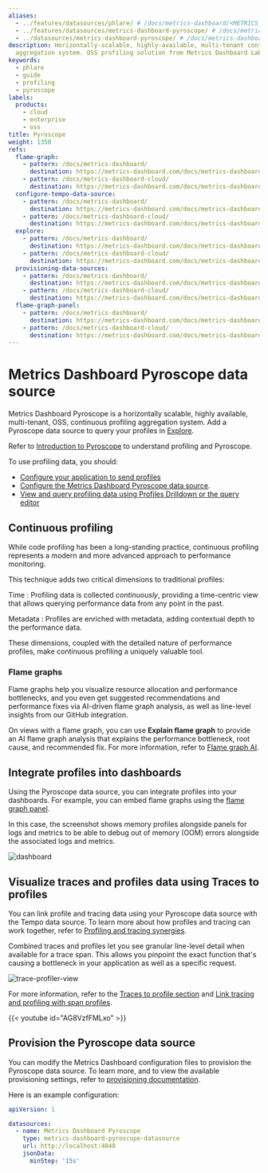 ```yaml
---
aliases:
  - ../features/datasources/phlare/ # /docs/metrics-dashboard/<METRICS_DASHBOARD_VERSION>/features/datasources/phlare/
  - ../features/datasources/metrics-dashboard-pyroscope/ # /docs/metrics-dashboard/<METRICS_DASHBOARD_VERSION>/features/datasources/metrics-dashboard-pyroscope/
  - ../datasources/metrics-dashboard-pyroscope/ # /docs/metrics-dashboard/<METRICS_DASHBOARD_VERSION>/datasources/metrics-dashboard-pyroscope/
description: Horizontally-scalable, highly-available, multi-tenant continuous profiling
  aggregation system. OSS profiling solution from Metrics Dashboard Labs.
keywords:
  - phlare
  - guide
  - profiling
  - pyroscope
labels:
  products:
    - cloud
    - enterprise
    - oss
title: Pyroscope
weight: 1350
refs:
  flame-graph:
    - pattern: /docs/metrics-dashboard/
      destination: https://metrics-dashboard.com/docs/metrics-dashboard/<METRICS_DASHBOARD_VERSION>/panels-visualizations/visualizations/flame-graph/
    - pattern: /docs/metrics-dashboard-cloud/
      destination: https://metrics-dashboard.com/docs/metrics-dashboard-cloud/visualizations/panels-visualizations/visualizations/flame-graph/
  configure-tempo-data-source:
    - pattern: /docs/metrics-dashboard/
      destination: https://metrics-dashboard.com/docs/metrics-dashboard/<METRICS_DASHBOARD_VERSION>/datasources/tempo/configure-tempo-data-source/
    - pattern: /docs/metrics-dashboard-cloud/
      destination: https://metrics-dashboard.com/docs/metrics-dashboard-cloud/connect-externally-hosted/data-sources/tempo/configure-tempo-data-source/
  explore:
    - pattern: /docs/metrics-dashboard/
      destination: https://metrics-dashboard.com/docs/metrics-dashboard/<METRICS_DASHBOARD_VERSION>/explore/
    - pattern: /docs/metrics-dashboard-cloud/
      destination: https://metrics-dashboard.com/docs/metrics-dashboard/<METRICS_DASHBOARD_VERSION>/explore/
  provisioning-data-sources:
    - pattern: /docs/metrics-dashboard/
      destination: https://metrics-dashboard.com/docs/metrics-dashboard/<METRICS_DASHBOARD_VERSION>/administration/provisioning/#datasources
    - pattern: /docs/metrics-dashboard-cloud/
      destination: https://metrics-dashboard.com/docs/metrics-dashboard/<METRICS_DASHBOARD_VERSION>/administration/provisioning/#datasources
  flame-graph-panel:
    - pattern: /docs/metrics-dashboard/
      destination: https://metrics-dashboard.com/docs/metrics-dashboard/<METRICS_DASHBOARD_VERSION>/panels-visualizations/visualizations/flame-graph/
    - pattern: /docs/metrics-dashboard-cloud/
      destination: https://metrics-dashboard.com/docs/metrics-dashboard-cloud/visualizations/panels-visualizations/visualizations/flame-graph/
---
```


# Metrics Dashboard Pyroscope data source

Metrics Dashboard Pyroscope is a horizontally scalable, highly available, multi-tenant, OSS, continuous profiling aggregation system.
Add a Pyroscope data source to query your profiles in [Explore](ref:explore).

Refer to [Introduction to Pyroscope](https://metrics-dashboard.com/docs/pyroscope/<PYROSCOPE_VERSION>/introduction/) to understand profiling and Pyroscope.

To use profiling data, you should:

- [Configure your application to send profiles](/docs/pyroscope/<PYROSCOPE_VERSION>/configure-client/)
- [Configure the Metrics Dashboard Pyroscope data source](./configure-pyroscope-data-source/).
- [View and query profiling data using Profiles Drilldown or the query editor ](./query-profile-data/)

## Continuous profiling

While code profiling has been a long-standing practice, continuous profiling represents a modern and more advanced approach to performance monitoring.

This technique adds two critical dimensions to traditional profiles:

Time
: Profiling data is collected _continuously_, providing a time-centric view that allows querying performance data from any point in the past.

Metadata
: Profiles are enriched with metadata, adding contextual depth to the performance data.

These dimensions, coupled with the detailed nature of performance profiles, make continuous profiling a uniquely valuable tool.

### Flame graphs

<!-- vale Metrics Dashboard.We = NO -->

Flame graphs help you visualize resource allocation and performance bottlenecks, and you even get suggested recommendations and performance fixes via AI-driven flame graph analysis, as well as line-level insights from our GitHub integration.

<!-- vale Metrics Dashboard.We = YES -->

On views with a flame graph, you can use **Explain flame graph** to provide an AI flame graph analysis that explains the performance bottleneck, root cause, and recommended fix.
For more information, refer to [Flame graph AI](https://metrics-dashboard.com/docs/metrics-dashboard-cloud/monitor-applications/profiles/flamegraph-ai/).

## Integrate profiles into dashboards

Using the Pyroscope data source, you can integrate profiles into your dashboards.
For example, you can embed flame graphs using the [flame graph panel](ref:flame-graph-panel).

In this case, the screenshot shows memory profiles alongside panels for logs and metrics to be able to debug out of memory (OOM) errors alongside the associated logs and metrics.

![dashboard](https://metrics-dashboard.com/static/img/pyroscope/metrics-dashboard-pyroscope-dashboard-2023-11-30.png)

## Visualize traces and profiles data using Traces to profiles

You can link profile and tracing data using your Pyroscope data source with the Tempo data source.
To learn more about how profiles and tracing can work together, refer to [Profiling and tracing synergies](./profiling-and-tracing/).

Combined traces and profiles let you see granular line-level detail when available for a trace span. This allows you pinpoint the exact function that's causing a bottleneck in your application as well as a specific request.

![trace-profiler-view](https://metrics-dashboard.com/static/img/pyroscope/pyroscope-trace-profiler-view-2023-11-30.png)

For more information, refer to the [Traces to profile section](ref:configure-tempo-data-source) and [Link tracing and profiling with span profiles](https://metrics-dashboard.com/docs/pyroscope/<PYROSCOPE_VERSION>/configure-client/trace-span-profiles/).

{{< youtube id="AG8VzfFMLxo" >}}

## Provision the Pyroscope data source

You can modify the Metrics Dashboard configuration files to provision the Pyroscope data source.
To learn more, and to view the available provisioning settings, refer to [provisioning documentation](ref:provisioning-data-sources).

Here is an example configuration:

```yaml
apiVersion: 1

datasources:
  - name: Metrics Dashboard Pyroscope
    type: metrics-dashboard-pyroscope-datasource
    url: http://localhost:4040
    jsonData:
      minStep: '15s'
```
